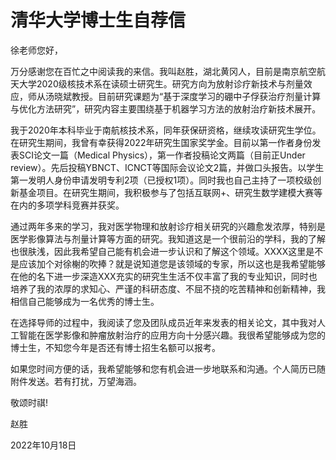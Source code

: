 # 清华大学博士生自荐信



徐老师您好，

 

​		万分感谢您在百忙之中阅读我的来信。我叫赵胜，湖北黄冈人，目前是南京航空航天大学2020级核技术系在读硕士研究生。研究方向为放射诊疗新技术与剂量效应，师从汤晓斌教授。目前研究课题为“基于深度学习的硼中子俘获治疗剂量计算与优化方法研究”，研究内容主要围绕基于机器学习方法的放射治疗新技术展开。 

​		我于2020年本科毕业于南航核技术系，同年获保研资格，继续攻读研究生学位。在研究生期间，我曾有幸获得2022年研究生国家奖学金。目前以第一作者身份发表SCI论文一篇（Medical Physics），第一作者投稿论文两篇（目前正Under review）。先后投稿YBNCT、ICNCT等国际会议论文2篇，并做口头报告。以学生第一发明人身份申请发明专利2项（已授权1项）。同时我也自己主持了一项校级创新基金项目。在研究生期间，我积极参与了包括互联网+、研究生数学建模大赛等在内的多项学科竞赛并获奖。

 

 通过两年多来的学习，我对医学物理和放射诊疗相关研究的兴趣愈发浓厚，特别是医学影像算法与剂量计算等方面的研究。我知道这是一个很前沿的学科，我的了解也很肤浅，因此我希望自己能有机会进一步认识和了解这个领域。XXXX这里是不是应该加个对徐榭的吹捧？就是说知道您是该领域的专家，所以这也是我希望能够在他的名下进一步深造XXX充实的研究生生活不仅丰富了我的专业知识，同时也培养了我的浓厚的求知心、严谨的科研态度、不屈不挠的吃苦精神和创新精神，我相信自己能够成为一名优秀的博士生。

 

 在选择导师的过程中，我阅读了您及团队成员近年来发表的相关论文，其中我对人工智能在医学影像和肿瘤放射治疗的应用方向十分感兴趣。我很希望能够成为您的博士生，不知您今年是否还有博士招生名额可以报考。

 

 如果您时间方便的话，我希望能够和您有机会进一步地联系和沟通。个人简历已随附件发送。若有打扰，万望海涵。

 

 敬颂时祺!

 

赵胜

 

2022年10月18日